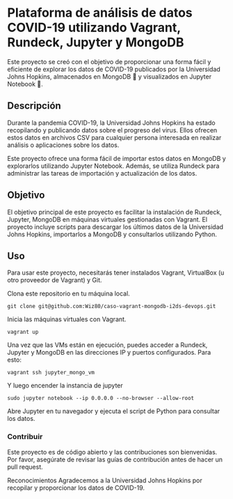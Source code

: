 # Plataforma de análisis de datos COVID-19 utilizando Vagrant, Rundeck, Jupyter y MongoDB

Este proyecto se creó con el objetivo de proporcionar una forma fácil y eficiente de explorar los datos de COVID-19 publicados por la Universidad Johns Hopkins, almacenados en MongoDB :leaves: y visualizados en Jupyter Notebook :snake:.

## Descripción
Durante la pandemia COVID-19, la Universidad Johns Hopkins ha estado recopilando y publicando datos sobre el progreso del virus. Ellos ofrecen estos datos en archivos CSV para cualquier persona interesada en realizar análisis o aplicaciones sobre los datos.

Este proyecto ofrece una forma fácil de importar estos datos en MongoDB y explorarlos utilizando Jupyter Notebook. Además, se utiliza Rundeck para administrar las tareas de importación y actualización de los datos.

## Objetivo
El objetivo principal de este proyecto es facilitar la instalación de Rundeck, Jupyter, MongoDB en máquinas virtuales gestionadas con Vagrant. El proyecto incluye scripts para descargar los últimos datos de la Universidad Johns Hopkins, importarlos a MongoDB y consultarlos utilizando Python.

## Uso
Para usar este proyecto, necesitarás tener instalados Vagrant, VirtualBox (u otro proveedor de Vagrant) y Git.

Clona este repositorio en tu máquina local.

~~~shell
git clone git@github.com:Wiz80/caso-vagrant-mongodb-i2ds-devops.git
~~~
  
Inicia las máquinas virtuales con Vagrant.

~~~
vagrant up
~~~

Una vez que las VMs están en ejecución, puedes acceder a Rundeck, Jupyter y MongoDB en las direcciones IP y puertos configurados. Para esto:
~~~
vagrant ssh jupyter_mongo_vm
~~~
Y luego encender la instancia de jupyter
~~~
sudo jupyter notebook --ip 0.0.0.0 --no-browser --allow-root
~~~

Abre Jupyter en tu navegador y ejecuta el script de Python para consultar los datos.

### Contribuir
Este proyecto es de código abierto y las contribuciones son bienvenidas. Por favor, asegúrate de revisar las guías de contribución antes de hacer un pull request.

Reconocimientos
Agradecemos a la Universidad Johns Hopkins por recopilar y proporcionar los datos de COVID-19.

 
